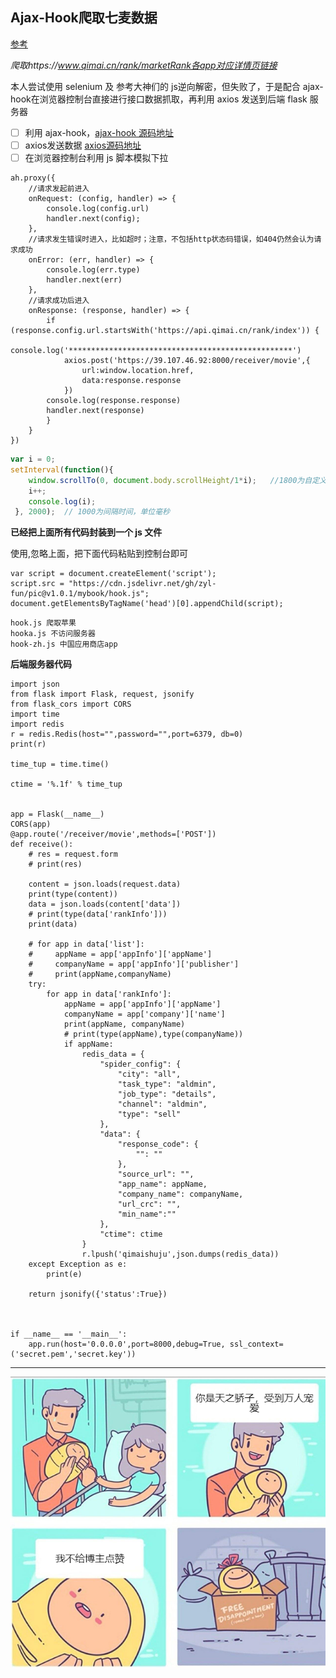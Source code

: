 ## Ajax-Hook爬取七麦数据

[参考](https://mp.weixin.qq.com/s?__biz=MzAwNDc0MTUxMw==&mid=2649644252&idx=1&sn=a698dfa8f024d24acba02be1253a5728&chksm=833dbc3ab44a352c8c4f39a6a184662115d565d9a9488f062ddecbb8103d0f361d5dc6a76b41&xtrack=1&scene=90&subscene=93&sessionid=1592883891&clicktime=1592883893&enterid=1592883893&ascene=56&devicetype=android-29&version=27000f3f&nettype=WIFI&abtest_cookie=AAACAA%3D%3D&lang=zh_CN&exportkey=AzbNcsTaAdhETJXvPdbdUPA%3D&pass_ticket=tdpzoo65km8yEXy38BvyUemjGvVsDUG8VTSFP5AR%2BgQ%3D&wx_header=1)

*爬取https://www.qimai.cn/rank/marketRank各app对应详情页链接*

本人尝试使用 selenium 及 参考大神们的 js逆向解密，但失败了，于是配合 ajax-hook在浏览器控制台直接进行接口数据抓取，再利用 axios 发送到后端 flask 服务器 

- [ ] 利用 ajax-hook，[ajax-hook 源码地址](https://raw.githubusercontent.com/wendux/Ajax-hook/master/dist/ajaxhook.min.js)
- [ ] axios发送数据 [axios源码地址](https://unpkg.com/axios@0.19.2/dist/axios.min.js)
- [ ] 在浏览器控制台利用 js 脚本模拟下拉

```shell
ah.proxy({
    //请求发起前进入
    onRequest: (config, handler) => {
        console.log(config.url)
        handler.next(config);
    },
    //请求发生错误时进入，比如超时；注意，不包括http状态码错误，如404仍然会认为请求成功
    onError: (err, handler) => {
        console.log(err.type)
        handler.next(err)
    },
    //请求成功后进入
    onResponse: (response, handler) => {
    	if (response.config.url.startsWith('https://api.qimai.cn/rank/index')) {
    		console.log('**************************************************')
            axios.post('https://39.107.46.92:8000/receiver/movie',{
                url:window.location.href,
                data:response.response
            })
        console.log(response.response)
        handler.next(response)
    	}  	
    }   
})
```

```javascript
var i = 0;
setInterval(function(){
	window.scrollTo(0, document.body.scrollHeight/1*i);   //1800为自定义滑动距离，当前代码为每秒向下滑动1/1800
	i++;
	console.log(i);
 }, 2000);  // 1000为间隔时间，单位毫秒
```

**已经把上面所有代码封装到一个 js 文件**

使用,忽略上面，把下面代码粘贴到控制台即可

```shell
var script = document.createElement('script');
script.src = "https://cdn.jsdelivr.net/gh/zyl-fun/pic@v1.0.1/mybook/hook.js";
document.getElementsByTagName('head')[0].appendChild(script);
```

```shell
hook.js 爬取苹果
hooka.js 不访问服务器
hook-zh.js 中国应用商店app
```



**后端服务器代码**

```shell
import json
from flask import Flask, request, jsonify
from flask_cors import CORS
import time
import redis
r = redis.Redis(host="",password="",port=6379, db=0)
print(r)

time_tup = time.time()

ctime = '%.1f' % time_tup


app = Flask(__name__)
CORS(app)
@app.route('/receiver/movie',methods=['POST'])
def receive():
    # res = request.form
    # print(res)

    content = json.loads(request.data)
    print(type(content))
    data = json.loads(content['data'])
    # print(type(data['rankInfo']))
    print(data)

    # for app in data['list']:
    #     appName = app['appInfo']['appName']
    #     companyName = app['appInfo']['publisher']
    #     print(appName,companyName)
    try:
        for app in data['rankInfo']:
            appName = app['appInfo']['appName']
            companyName = app['company']['name']
            print(appName, companyName)
            # print(type(appName),type(companyName))
            if appName:
                redis_data = {
                    "spider_config": {
                        "city": "all",
                        "task_type": "aldmin",
                        "job_type": "details",
                        "channel": "aldmin",
                        "type": "sell"
                    },
                    "data": {
                        "response_code": {
                            "": ""
                        },
                        "source_url": "",
                        "app_name": appName,
                        "company_name": companyName,
                        "url_crc": "",
                        "min_name":""
                    },
                    "ctime": ctime
                }
                r.lpush('qimaishuju',json.dumps(redis_data))
    except Exception as e:
        print(e)

    return jsonify({'status':True})



if __name__ == '__main__':
    app.run(host='0.0.0.0',port=8000,debug=True, ssl_context=('secret.pem','secret.key'))
```

------



![](https://github.com/zyl-fun/pic/blob/master/%E6%88%91%E5%92%8C%E4%BD%A0%E5%A6%88%E5%A6%88%E4%BC%9A%E6%B0%B8%E8%BF%9C%E7%88%B1%E4%BD%A0.png?raw=true)



